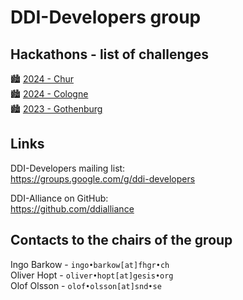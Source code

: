 # DDI-Developers group

## Hackathons - list of challenges
🏙️ [2024 - Chur](https://github.com/orgs/ddi-developers/projects/3)  
🏙️ [2024 - Cologne](https://github.com/orgs/ddi-developers/projects/1)  
🏙️ [2023 - Gothenburg](https://github.com/ddi-hackathon-2023)


## Links

DDI-Developers mailing list:  
https://groups.google.com/g/ddi-developers

DDI-Alliance on GitHub:  
https://github.com/ddialliance

## Contacts to the chairs of the group
Ingo Barkow - `ingo•barkow[at]fhgr•ch`  
Oliver Hopt - `oliver•hopt[at]gesis•org`  
Olof Olsson - `olof•olsson[at]snd•se`  
